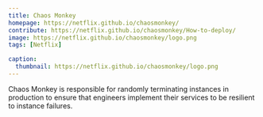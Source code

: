 ```yaml
---
title: Chaos Monkey
homepage: https://netflix.github.io/chaosmonkey/
contribute: https://netflix.github.io/chaosmonkey/How-to-deploy/
image: https://netflix.github.io/chaosmonkey/logo.png
tags: [Netflix]

caption:
  thumbnail: https://netflix.github.io/chaosmonkey/logo.png
---
```


Chaos Monkey is responsible for randomly terminating instances in production to ensure that engineers implement their services to be resilient to instance failures.